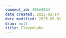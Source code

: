 ```yaml
---
comment_id: 495e9834
date created: 2025-02-14
date modified: 2025-05-01
draw: null
title: ElevenLabs
---
```


